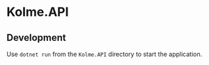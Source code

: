 
# Kolme.API

Development
-----------

Use `dotnet run` from the `Kolme.API` directory to start the application.
